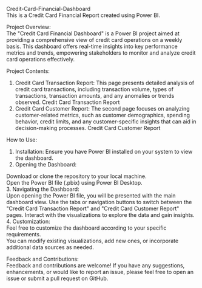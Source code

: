 Credit-Card-Financial-Dashboard  
This is a Credit Card Financial Report created using Power BI.

Project Overview:  
The "Credit Card Financial Dashboard" is a Power BI project aimed at providing a comprehensive view of credit card operations on a weekly basis. This dashboard offers real-time insights into key performance metrics and trends, empowering stakeholders to monitor and analyze credit card operations effectively.

Project Contents:  
1. Credit Card Transaction Report: This page presents detailed analysis of credit card transactions, including transaction volume, types of transactions, transaction amounts, and any anomalies or trends observed.
Credit Card Transaction Report  
2. Credit Card Customer Report: The second page focuses on analyzing customer-related metrics, such as customer demographics, spending behavior, credit limits, and any customer-specific insights that can aid in decision-making processes.
Credit Card Customer Report

How to Use:  
1. Installation: Ensure you have Power BI installed on your system to view the dashboard.  
2. Opening the Dashboard:

Download or clone the repository to your local machine.  
Open the Power BI file (.pbix) using Power BI Desktop.  
3. Navigating the Dashboard:  
Upon opening the Power BI file, you will be presented with the main dashboard view.
Use the tabs or navigation buttons to switch between the "Credit Card Transaction Report" and "Credit Card Customer Report" pages.
Interact with the visualizations to explore the data and gain insights.  
4. Customization:  
Feel free to customize the dashboard according to your specific requirements.  
You can modify existing visualizations, add new ones, or incorporate additional data sources as needed.  

Feedback and Contributions:  
Feedback and contributions are welcome! If you have any suggestions, enhancements, or would like to report an issue, please feel free to open an issue or submit a pull request on GitHub.

